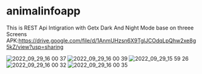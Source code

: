 # animalinfoapp

This is REST Api Intigration with Getx Dark And Night Mode base on threee Screens
APK:https://drive.google.com/file/d/1AnmUHzsn6X9TglJCOdqLpQhw2xe8g5kZ/view?usp=sharing

![2022_09_29_16 00 37](https://user-images.githubusercontent.com/111660088/193015471-9b0c67b6-2762-4207-8fe3-5ad9e8c2ffbc.jpg)
![2022_09_29_16 00 39](https://user-images.githubusercontent.com/111660088/193015477-4b753a82-40c5-4092-8a3e-f24bce90c742.jpg)
![2022_09_29_15 59 26](https://user-images.githubusercontent.com/111660088/193015480-3fa27f57-86ab-4cd9-b6a4-a37ea712a919.jpg)
![2022_09_29_16 00 32](https://user-images.githubusercontent.com/111660088/193015487-11baab42-f856-42f0-a538-9cfd54b1489f.jpg)
![2022_09_29_16 00 35](https://user-images.githubusercontent.com/111660088/193015492-e8f5a782-9e62-4ede-bc04-95244ae60c86.jpg)
